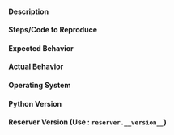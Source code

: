 #### Description

#### Steps/Code to Reproduce

#### Expected Behavior

#### Actual Behavior

#### Operating System

#### Python Version

#### Reserver Version (Use : `reserver.__version__`)
